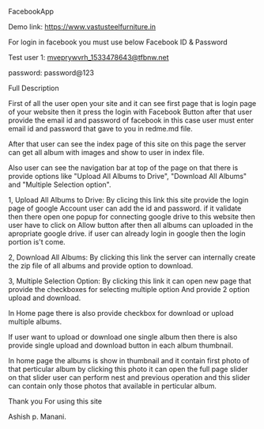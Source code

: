 FacebookApp

Demo link: https://www.vastusteelfurniture.in

For login in facebook you must use below Facebook ID & Password

Test user 1: mveprywvrh_1533478643@tfbnw.net

password: password@123

Full Description

First of all the user open your site and it can see first page that is login page of your website then it press the login with Facebook Button after that user provide the email id and password of facebook in this case user must enter email id and password that gave to you in redme.md file.

After that user can see the index page of this site on this page the server can get all album with images and show to user in index file.

Also user can see the navigation bar at top of the page on that there is provide options like "Upload All Albums to Drive", "Download All Albums" and "Multiple Selection option".

1, Upload All Albums to Drive: By clicing this link this site provide the login page of google Account user can add the id and password. if it validate then there open one popup for connecting google drive to this website then user have to click on Allow button after then all albums can uploaded in the apropriate google drive. if user can already login in google then the login portion is't come.

2, Download All Albums: By clicking this link the server can internally create the zip file of all albums and provide option to download.

3, Multiple Selection Option: By clicking this link it can open new page that provide the checkboxes for selecting multiple option And provide 2 option upload and download.

In Home page there is also provide checkbox for download or upload multiple albums.

If user want to upload or download one single album then there is also provide single upload and download button in each album thumbnail.

In home page the albums is show in thumbnail and it contain first photo of that perticular album by clicking this photo it can open the full page slider on that slider user can perform nest and previous operation and this slider can contain only those photos that available in perticular album.

Thank you For using this site

Ashish p. Manani.
